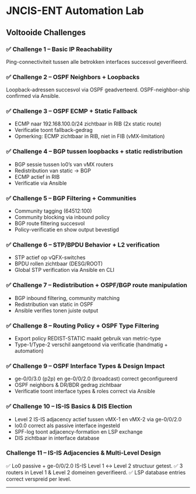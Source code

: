 # JNCIS-ENT Automation Lab

## Voltooide Challenges

### ✅ Challenge 1 – Basic IP Reachability
Ping-connectiviteit tussen alle betrokken interfaces succesvol geverifieerd.

### ✅ Challenge 2 – OSPF Neighbors + Loopbacks
Loopback-adressen succesvol via OSPF geadverteerd. OSPF-neighbor-ship confirmed via Ansible.

### ✅ Challenge 3 – OSPF ECMP + Static Fallback
- ECMP naar 192.168.100.0/24 zichtbaar in RIB (2x static route)
- Verificatie toont fallback-gedrag
- Opmerking: ECMP zichtbaar in RIB, niet in FIB (vMX-limitation)

### ✅ Challenge 4 – BGP tussen loopbacks + static redistribution
- BGP sessie tussen lo0’s van vMX routers
- Redistribution van static -> BGP
- ECMP actief in RIB
- Verificatie via Ansible

### ✅ Challenge 5 – BGP Filtering + Communities
- Community tagging (64512:100)
- Community blocking via inbound policy
- BGP route filtering succesvol
- Policy-verificatie en show output bevestigd

### ✅ Challenge 6 – STP/BPDU Behavior + L2 verification
- STP actief op vQFX-switches
- BPDU rollen zichtbaar (DESG/ROOT)
- Global STP verification via Ansible en CLI

### ✅ Challenge 7 – Redistribution + OSPF/BGP route manipulation
- BGP inbound filtering, community matching
- Redistribution van static in OSPF
- Ansible verifies tonen juiste output

### ✅ Challenge 8 – Routing Policy + OSPF Type Filtering
- Export policy REDIST-STATIC maakt gebruik van metric-type
- Type-1/Type-2 verschil aangetoond via verificatie (handmatig + automation)

### ✅ Challenge 9 – OSPF Interface Types & Design Impact
- ge-0/0/3.0 (p2p) en ge-0/0/2.0 (broadcast) correct geconfigureerd
- OSPF neighbors & DR/BDR gedrag zichtbaar
- Verificatie toont interface types & roles correct via Ansible

### ✅ Challenge 10 – IS-IS Basics & DIS Election
- Level 2 IS-IS adjacency actief tussen vMX-1 en vMX-2 via ge-0/0/2.0
- lo0.0 correct als passive interface ingesteld
- SPF-log toont adjacency-formation en LSP exchange
- DIS zichtbaar in interface database

### Challenge 11 – IS-IS Adjacencies & Multi-Level Design
✅ Lo0 passive + ge-0/0/2.0 IS-IS Level 1 ↔ Level 2 structuur getest.
✅ 3 routers in Level 1 & Level 2 domeinen geverifieerd.
✅ LSP database entries correct verspreid per level.

---
